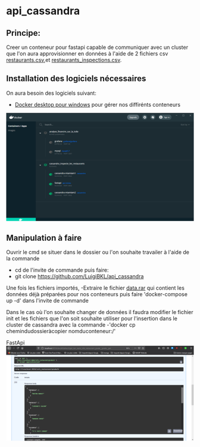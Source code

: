 # api_cassandra
## Principe:
Creer un conteneur pour fastapi capable de communiquer avec un cluster que l'on aura approvisionner en données à l'aide de 2 fichiers csv [restaurants.csv](/resources),et [restaurants_inspections.csv](/resources).

## Installation des logiciels nécessaires

On aura besoin des logiciels suivant:
- [Docker desktop pour windows](https://www.docker.com/products/docker-desktop) pour gérer nos diffirénts conteneurs

![image](/Capture1.png)

## Manipulation à faire
Ouvrir le cmd se situer dans le dossier ou l'on souhaite travailer à l'aide de la commande 
- cd de l'invite de commande
puis faire:
- git clone https://github.com/LuigiBKL/api_cassandra

Une fois les fichiers importés,
-Extraire le fichier [data.rar](/) qui contient les données déjà préparées pour nos conteneurs 
puis faire 'docker-compose up -d' dans l'invite de commande

Dans le cas où l'on souhaite changer de données il faudra modifier le fichier init et les fichiers que l'on soit souhaite utiliser pour l'insertion dans le cluster de cassandra avec la  commande 
-'docker cp chemindudossieràcopier nomduconteneur:/'

FastApi
![image](/Capture2.png)


